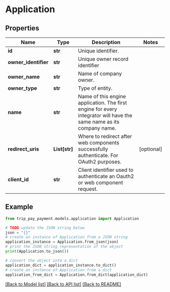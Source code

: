# Application


## Properties

Name | Type | Description | Notes
------------ | ------------- | ------------- | -------------
**id** | **str** | Unique identifier. | 
**owner_identifier** | **str** | Unique owner record identifier | 
**owner_name** | **str** | Name of company owner. | 
**owner_type** | **str** | Type of entity. | 
**name** | **str** | Name of this engine application. The first engine for every integrator will have the same name as its company name. | 
**redirect_uris** | **List[str]** | Where to redirect after web components successfully authenticate. For OAuth2 purposes. | [optional] 
**client_id** | **str** | Client identifier used to authenticate an Oauth2 or web component request. | 

## Example

```python
from trip_pay_payment.models.application import Application

# TODO update the JSON string below
json = "{}"
# create an instance of Application from a JSON string
application_instance = Application.from_json(json)
# print the JSON string representation of the object
print(Application.to_json())

# convert the object into a dict
application_dict = application_instance.to_dict()
# create an instance of Application from a dict
application_from_dict = Application.from_dict(application_dict)
```
[[Back to Model list]](../README.md#documentation-for-models) [[Back to API list]](../README.md#documentation-for-api-endpoints) [[Back to README]](../README.md)


